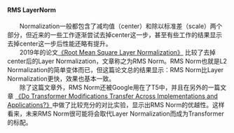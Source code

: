 #### RMS LayerNorm
&emsp;&emsp;Normalization一般都包含了减均值（center）和除以标准差（scale）两个部分，但近来的一些工作逐渐尝试去掉center这一步，甚至有些工作的结果显示去掉center这一步后性能还略有提升。
<br/>&emsp;&emsp;2019年的论文[《Root Mean Square Layer Normalization》](https://arxiv.org/abs/1910.07467) 比较了去掉center后的Layer Normalization，文章称之为RMS Norm。RMS Norm也就是L2 Normalization的简单变体而已，但这篇论文总的结果显示：RMS Norm比Layer Normalization更快，效果也基本一致。
<br/>&emsp;&emsp;除了这篇文章外，RMS Norm还被Google用在了T5中，并且在另外的一篇文章 [《Do Transformer Modifications Transfer Across Implementations and Applications?》](https://arxiv.org/abs/2102.11972)中做了比较充分的对比实验，显示出RMS Norm的优越性。这样看来，未来RMS Norm很可能将会取代Layer Normalization而成为Transformer的标配。
